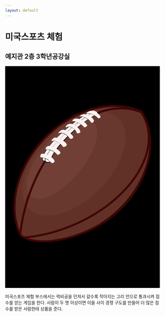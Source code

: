 ```yaml
---
layout: default
---
```



# 미국스포츠 체험
## 예지관 2층 3학년공강실

![부스 대표 이미지](../image/미국스포츠%20체험.jpeg)

미국스포츠 체험 부스에서는 럭비공을 던져서 갈수록 작아지는 고리 안으로 통과시켜 점수를 얻는 게임을 한다. 사람이 두 명 이상이면 이들 사이 경쟁 구도를 만들어 더 많은 점수를 받은 사람한테 상품을 준다.
